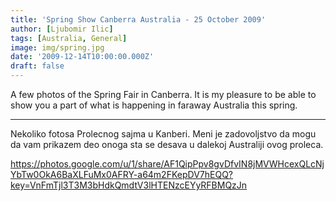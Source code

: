 ```yaml
---
title: 'Spring Show Canberra Australia - 25 October 2009'
author: [Ljubomir Ilic]
tags: [Australia, General]
image: img/spring.jpg
date: '2009-12-14T10:00:00.000Z'
draft: false
---
```


A few photos of the Spring Fair in Canberra. It is my pleasure to be able to show you a part of what is happening in faraway Australia this spring.

--------

Nekoliko fotosa Prolecnog sajma u Kanberi. Meni je zadovoljstvo da mogu da vam prikazem deo onoga sta se desava u dalekoj Australiji ovog proleca.

https://photos.google.com/u/1/share/AF1QipPpv8gvDfvIN8jMVWHcexQLcNjYbTw0OkA6BaXLFuMx0AFRY-a64m2FKepDV7hEQQ?key=VnFmTjl3T3M3bHdkQmdtV3lHTENzcEYyRFBMQzJn

